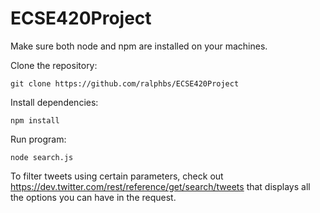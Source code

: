 # ECSE420Project

Make sure both node and npm are installed on your machines.

Clone the repository:

```
git clone https://github.com/ralphbs/ECSE420Project
```

Install dependencies:

```
npm install
```

Run program:

```
node search.js
```

To filter tweets using certain parameters, check out https://dev.twitter.com/rest/reference/get/search/tweets that displays all the options you can have in the request.
